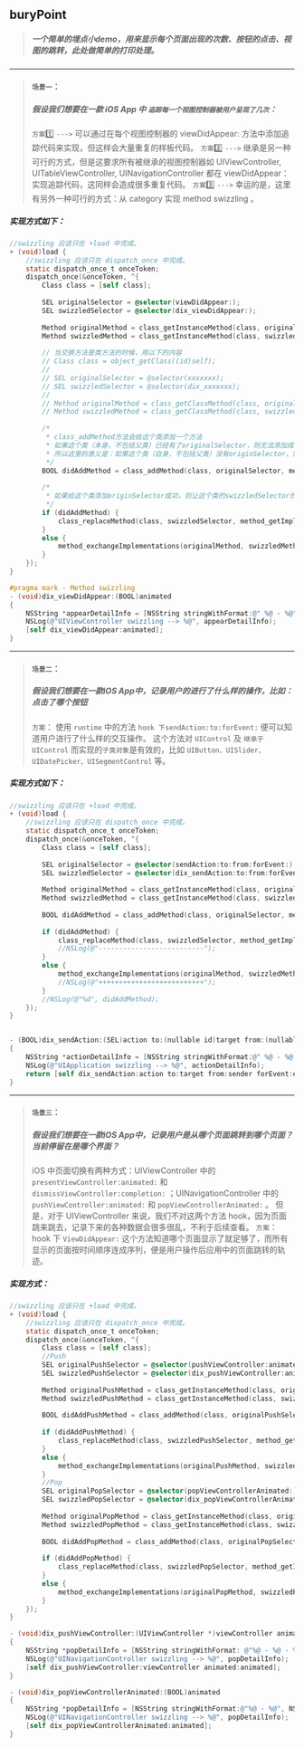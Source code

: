 ## buryPoint

> ##### 一个简单的埋点小demo，用来显示每个页面出现的次数、按钮的点击、视图的跳转，此处做简单的打印处理。

---

> #### `场景一`：
> ##### 假设我们想要在一款 iOS App 中 `追踪每一个视图控制器被用户呈现了几次`： 
> `方案`1️⃣ `--->` 可以通过在每个视图控制器的 viewDidAppear: 方法中添加追踪代码来实现，但这样会大量重复的样板代码。
> `方案`2️⃣ `--->` 继承是另一种可行的方式，但是这要求所有被继承的视图控制器如 UIViewController, UITableViewController, UINavigationController 都在 viewDidAppear：实现追踪代码，这同样会造成很多重复代码。 
> `方案`3️⃣ `--->` 幸运的是，这里有另外一种可行的方式：从 category 实现 method swizzling 。

##### 实现方式如下：
```objective-c
//swizzling 应该只在 +load 中完成。
+ (void)load {
    //swizzling 应该只在 dispatch_once 中完成。
    static dispatch_once_t onceToken;
    dispatch_once(&onceToken, ^{
        Class class = [self class];
        
        SEL originalSelector = @selector(viewDidAppear:);
        SEL swizzledSelector = @selector(dix_viewDidAppear:);
        
        Method originalMethod = class_getInstanceMethod(class, originalSelector);
        Method swizzledMethod = class_getInstanceMethod(class, swizzledSelector);
        
        // 当交换方法是类方法的时候，用以下的内容
        // Class class = object_getClass((id)self);
        //
        // SEL originalSelector = @selector(xxxxxxx);
        // SEL swizzledSelector = @selector(dix_xxxxxxx);
        //
        // Method originalMethod = class_getClassMethod(class, originalSelector);
        // Method swizzledMethod = class_getClassMethod(class, swizzledSelector);
        
        /*
         * class_addMethod方法会给这个类添加一个方法
         * 如果这个类（本身，不包括父类）已经有了originalSelector，则无法添加成功，同时返回NO
         * 所以这里的意义是：如果这个类（自身，不包括父类）没有originSelector，则给它添加一个方法，而方法实现对应于swizzledMethod
         */
        BOOL didAddMethod = class_addMethod(class, originalSelector, method_getImplementation(swizzledMethod), method_getTypeEncoding(swizzledMethod));
        
        /*
         * 如果给这个类添加originSelector成功，则让这个类的swizzledSelector的实现变成originalMethod
         */
        if (didAddMethod) {
            class_replaceMethod(class, swizzledSelector, method_getImplementation(originalMethod), method_getTypeEncoding(originalMethod));
        }
        else {
            method_exchangeImplementations(originalMethod, swizzledMethod);
        }
    });
}

#pragma mark - Method swizzling
- (void)dix_viewDidAppear:(BOOL)animated
{
    NSString *appearDetailInfo = [NSString stringWithFormat:@" %@ - %@", NSStringFromClass([self class]), @"didAppear"];
    NSLog(@"UIViewController swizzling --> %@", appearDetailInfo);
    [self dix_viewDidAppear:animated];
}
```

---

> #### `场景二`：
> ##### 假设我们想要在一款iOS App中，记录用户的进行了什么样的操作，比如：点击了哪个按钮
> `方案`： 使用 `runtime` 中的方法 `hook 下sendAction:to:forEvent:` 便可以知道用户进行了什么样的交互操作。
> 这个方法对 `UIControl` 及 `继承于 UIControl` 而实现的`子类对象`是有效的，比如 `UIButton、UISlider、UIDatePicker、UISegmentControl` 等。


##### 实现方式如下：
```objective-c
//swizzling 应该只在 +load 中完成。
+ (void)load {
    //swizzling 应该只在 dispatch_once 中完成。
    static dispatch_once_t onceToken;
    dispatch_once(&onceToken, ^{
        Class class = [self class];
        
        SEL originalSelector = @selector(sendAction:to:from:forEvent:);
        SEL swizzledSelector = @selector(dix_sendAction:to:from:forEvent:);
        
        Method originalMethod = class_getInstanceMethod(class, originalSelector);
        Method swizzledMethod = class_getInstanceMethod(class, swizzledSelector);
        
        BOOL didAddMethod = class_addMethod(class, originalSelector, method_getImplementation(swizzledMethod), method_getTypeEncoding(swizzledMethod));
        
        if (didAddMethod) {
            class_replaceMethod(class, swizzledSelector, method_getImplementation(originalMethod), method_getTypeEncoding(originalMethod));
            //NSLog(@"--------------------------");
        }
        else {
            method_exchangeImplementations(originalMethod, swizzledMethod);
            //NSLog(@"++++++++++++++++++++++++++");
        }
        //NSLog(@"%d", didAddMethod);
    });
}


- (BOOL)dix_sendAction:(SEL)action to:(nullable id)target from:(nullable id)sender forEvent:(nullable UIEvent *)event;
{
    NSString *actionDetailInfo = [NSString stringWithFormat:@" %@ - %@ - %@", NSStringFromClass([target class]), NSStringFromClass([sender class]), NSStringFromSelector(action)];
    NSLog(@"UIApplication swizzling --> %@", actionDetailInfo);
    return [self dix_sendAction:action to:target from:sender forEvent:event];
}
```

---

> #### `场景三`：
> ##### 假设我们想要在一款iOS App中，记录用户是从哪个页面跳转到哪个页面？当前停留在是哪个界面？
> iOS 中页面切换有两种方式：UIViewController 中的 `presentViewController:animated:` 和 `dismissViewController:completion:` ；UINavigationController 中的 `pushViewController:animated:` 和 `popViewControllerAnimated:` 。
> 但是，对于 UIViewController 来说，我们不对这两个方法 hook，因为页面跳来跳去，记录下来的各种数据会很多很乱，不利于后续查看。
> `方案`： hook 下 `ViewDidAppear:` 这个方法知道哪个页面显示了就足够了，而所有显示的页面按时间顺序连成序列，便是用户操作后应用中的页面跳转的轨迹。

##### 实现方式：
```objective-c
//swizzling 应该只在 +load 中完成。
+ (void)load {
    //swizzling 应该只在 dispatch_once 中完成。
    static dispatch_once_t onceToken;
    dispatch_once(&onceToken, ^{
        Class class = [self class];
        //Push
        SEL originalPushSelector = @selector(pushViewController:animated:);
        SEL swizzledPushSelector = @selector(dix_pushViewController:animated:);
        
        Method originalPushMethod = class_getInstanceMethod(class, originalPushSelector);
        Method swizzledPushMethod = class_getInstanceMethod(class, swizzledPushSelector);
        
        BOOL didAddPushMethod = class_addMethod(class, originalPushSelector, method_getImplementation(swizzledPushMethod), method_getTypeEncoding(swizzledPushMethod));
        
        if (didAddPushMethod) {
            class_replaceMethod(class, swizzledPushSelector, method_getImplementation(originalPushMethod), method_getTypeEncoding(originalPushMethod));
        }
        else {
            method_exchangeImplementations(originalPushMethod, swizzledPushMethod);
        }
        //Pop
        SEL originalPopSelector = @selector(popViewControllerAnimated:);
        SEL swizzledPopSelector = @selector(dix_popViewControllerAnimated:);
        
        Method originalPopMethod = class_getInstanceMethod(class, originalPopSelector);
        Method swizzledPopMethod = class_getInstanceMethod(class, swizzledPopSelector);
        
        BOOL didAddPopMethod = class_addMethod(class, originalPopSelector, method_getImplementation(swizzledPopMethod), method_getTypeEncoding(swizzledPushMethod));
        
        if (didAddPopMethod) {
            class_replaceMethod(class, swizzledPopSelector, method_getImplementation(originalPopMethod), method_getTypeEncoding(originalPopMethod));
        }
        else {
            method_exchangeImplementations(originalPopMethod, swizzledPopMethod);
        }
    });
}

- (void)dix_pushViewController:(UIViewController *)viewController animated:(BOOL)animated
{
    NSString *popDetailInfo = [NSString stringWithFormat: @"%@ - %@ - %@", NSStringFromClass([self class]), @"push", NSStringFromClass([viewController class])];
    NSLog(@"UINavigationController swizzling --> %@", popDetailInfo);
    [self dix_pushViewController:viewController animated:animated];
}

- (void)dix_popViewControllerAnimated:(BOOL)animated
{
    NSString *popDetailInfo = [NSString stringWithFormat:@"%@ - %@", NSStringFromClass([self class]), @"pop"];
    NSLog(@"UINavigationController swizzling --> %@", popDetailInfo);
    [self dix_popViewControllerAnimated:animated];
}
```